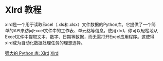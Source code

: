 # Xlrd 教程

<show-structure depth="3"/>

xlrd是一个用于读取Excel（.xls和.xlsx）文件数据的Python库。它提供了一个简单的API来访问Excel文件中的工作表、单元格等信息。使用xlrd，你可以轻松地从Excel文件中提取文本、数字、日期等数据，而无需打开Excel应用程序。这使得xlrd成为自动化数据处理任务的理想选择。


<seealso>
<category ref="ref_docs">
    <a href="https://mp.weixin.qq.com/s/zj6W-exr9GmhXsBpIqUoFA">强大的 Python 库: Xlrd</a>
</category>
<category ref="ref_github">
    <a href="https://github.com/python-excel/xlrd">Xlrd</a>
</category>
<category ref="ref_issues">
</category>
<category ref="ref_hf">
</category>
<category ref="ref_ms">
</category>
</seealso>
